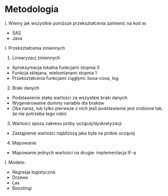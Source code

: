 # Metodologia


I. Wiemy jak wszystkie poniższe przekształcenia zamienić na kod w:

* SAS
* Java

I. Przekształcenia zmiennych

1. Linearyzacj zmiennych

* Aproksymacja lokalna funkcjami stopnia 0
* Funkcja sklejana, wielomianami stopnia 1
* Przekształcenia funkcjami ciągłymi: boxa-coxa, log

2. Braki danych
* Podstawienie stałej wartości za wszystkie braki danych
* Wygenerowanie dummy variable dla braków
* Oba naraz, lub tylko pierwsze z nich jeśli podstawienie jest zrobione tak, że nie potrzeba tego robić

3. Wartości spoza zakresu próby uczącej/dyskretyzacji
* Zastąpienie wartości najbliższą jaka była na próbie uczącej

4. Mapowanie
* Mapowanie jednych wartości na drugie: implementacja IF-a

I. Modele:
* Regresja logistyczna
* Drzewo
* Las
* Boostingi


